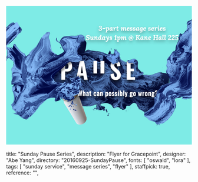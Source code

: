 ![thumb](_thumb.jpg)

title: "Sunday Pause Series",
description: "Flyer for Gracepoint",
designer: "Abe Yang",
directory: "20160925-SundayPause",
fonts: [
  "oswald",
  "lora"
],
tags: [
  "sunday service",
  "message series",
  "flyer"
],
staffpick: true,
reference: "",
